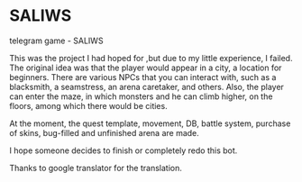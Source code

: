 # SALIWS
telegram game - SALIWS

This was the project I had hoped for ,but due to my little experience, I failed.
The original idea was that the player would appear in a city, a location for beginners. There are various NPCs that you can interact with, such as a blacksmith, a seamstress, an arena caretaker, and others. Also, the player can enter the maze, in which monsters and he can climb higher, on the floors, among which there would be cities.

At the moment, the quest template, movement, DB, battle system, purchase of skins, bug-filled and unfinished arena are made.

I hope someone decides to finish or completely redo this bot.

Thanks to google translator for the translation.
